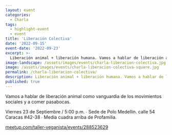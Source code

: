```yaml
---
layout: event
categories:
  - Charla
tags:
  - highlight-event
  - event
title: 'Liberación Colectiva'
date: '2022-09-15'
event-date: '2022-09-23'
excerpt: >-
  Liberación animal + liberación humana. Vamos a hablar de liberación animal como vanguardia de los movimientos sociales y a comer pasabocas. Viernes 23 de Septiembre / 5:00 p.m. ∙ Sede de Polo Medellín. calle 54 Caracas #42-38 ∙ Media cuadra arriba de Profamilia.
image-landscape: /assets/images/events/charla-liberacion-colectiva.jpg
image: /assets/images/events/charla-liberacion-colectiva-square.jpg
permalink: /charla-liberacion-colectiva/
description: Liberación animal + liberación humana. Vamos a hablar de liberación animal como vanguardia de los movimientos sociales y a comer pasabocas. Viernes 23 de Septiembre / 5:00 p.m. ∙ Sede de Polo Medellín. calle 54 Caracas nº 42-38 ∙ Media cuadra arriba de Profamilia.
published: true
---
```


Vamos a hablar de liberación animal como vanguardia de los movimientos sociales y a comer pasabocas.

Viernes 23 de Septiembre / 5:00 p.m. ∙ Sede de Polo Medellín. calle 54 Caracas #42-38 ∙ Media cuadra arriba de Profamilia.

<a class="link" href="https://www.meetup.com/taller-veganista/events/288523629" target="_blank">meetup.com/taller-veganista/events/288523629</a>
